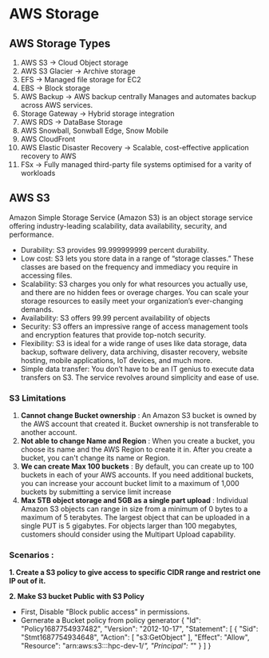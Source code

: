 # AWS Storage 

## AWS Storage Types
1. AWS S3 -> Cloud Object storage
2. AWS S3 Glacier -> Archive storage 
3. EFS -> Managed file storage for EC2
4. EBS -> Block storage
5. AWS Backup -> AWS backup centrally Manages and automates backup across AWS services. 
6. Storage Gateway -> Hybrid storage integration
7. AWS RDS -> DataBase Storage 
8. AWS Snowball, Sonwball Edge, Snow Mobile
9. AWS CloudFront
10. AWS Elastic Disaster Recovery -> Scalable, cost-effective application recovery to AWS 
11. FSx -> Fully managed third-party file systems optimised for a varity of workloads


## AWS S3
Amazon Simple Storage Service (Amazon S3) is an object storage service offering industry-leading scalability, data availability, security, and performance.

  - Durability:  S3 provides 99.999999999 percent durability.
  - Low cost: S3 lets you store data in a range of “storage classes.” These classes are based on the frequency and immediacy you require in accessing files. 
  - Scalability: S3 charges you only for what resources you actually use, and there are no hidden fees or overage charges. You can scale your storage resources to easily meet your organization’s ever-changing demands.
  - Availability: S3 offers 99.99 percent availability of objects
  - Security: S3 offers an impressive range of access management tools and encryption features that provide top-notch security.
  - Flexibility: S3 is ideal for a wide range of uses like data storage, data backup, software delivery, data archiving, disaster recovery, website hosting, mobile applications, IoT devices, and much more.
  - Simple data transfer: You don’t have to be an IT genius to execute data transfers on S3. The service revolves around simplicity and ease of use.

### S3 Limitations

  1. <b>Cannot change Bucket ownership</b> : An Amazon S3 bucket is owned by the AWS account that created it. Bucket ownership is not transferable to another account.
  2. <b>Not able to change Name and Region</b> : When you create a bucket, you choose its name and the AWS Region to create it in. After you create a bucket, you can't change its name or Region.
  3. <b>We can create Max 100 buckets</b> :  By default, you can create up to 100 buckets in each of your AWS accounts. If you need additional buckets, you can increase your account bucket limit to a maximum of 1,000 buckets by submitting a service limit increase
  4. <b>Max 5TB object storage and 5GB as a single part upload</b> : Individual Amazon S3 objects can range in size from a minimum of 0 bytes to a maximum of 5 terabytes. The largest object that can be uploaded in a single PUT is 5 gigabytes. For objects larger than 100 megabytes, customers should consider using the Multipart Upload capability.

### Scenarios : 
<b>1. Create a S3 policy to give access to specific CIDR range and restrict one IP out of it.</b>


<b>2. Make S3 bucket Public with S3 Policy</b>

- First, Disable "Block public access" in permissions.
- Gernerate a Bucket policy from policy generator 
              {
                "Id": "Policy1687754937482",
                "Version": "2012-10-17",
                "Statement": [
                  {
                    "Sid": "Stmt1687754934648",
                    "Action": [
                      "s3:GetObject"
                    ],
                    "Effect": "Allow",
                    "Resource": "arn:aws:s3:::hpc-dev-1/*",
                    "Principal": "*"
                  }
                ]
              }
